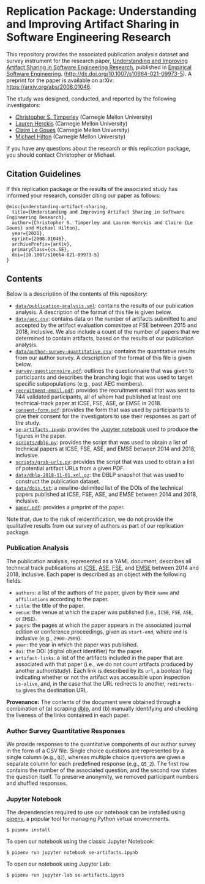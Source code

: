 # Replication Package: Understanding and Improving Artifact Sharing in Software Engineering Research

This repository provides the associated publication analysis dataset and survey instrument
for the research paper,
[Understanding and Improving Artifact Sharing in Software Engineering Research](http://dx.doi.org/10.1007/s10664-021-09973-5),
published in [Empirical Software Engineering](https://www.springer.com/journal/10664).
(http://dx.doi.org/10.1007/s10664-021-09973-5).
A preprint for the paper is available on arXiv: https://arxiv.org/abs/2008.01046.

The study was designed, conducted, and reported by the following investigators:

* [Christopher S. Timperley](https://christimperley.co.uk) (Carnegie Mellon University)
* [Lauren Herckis](http://www.laurenherckis.com) (Carnegie Mellon University)
* [Claire Le Goues](https://clairelegoues.com) (Carnegie Mellon University)
* [Michael Hilton](http://www.cs.cmu.edu/~mhilton) (Carnegie Mellon University)

If you have any questions about the research or this replication package, you should
contact Christopher or Michael.


## Citation Guidelines

If this replication package or the results of the associated study has informed
your research, consider citing our paper as follows:

```
@misc{understanding-artifact-sharing,
  title={Understanding and Improving Artifact Sharing in Software Engineering Research}, 
  author={Christopher S. Timperley and Lauren Herckis and Claire {Le Goues} and Michael Hilton},
  year={2021},
  eprint={2008.01046},
  archivePrefix={arXiv},
  primaryClass={cs.SE},
  doi={10.1007/s10664-021-09973-5}
}
```


## Contents

Below is a description of the contents of this repository:

* [`data/publication-analysis.yml`](data/publication-analysis.yml):
  contains the results of our publication analysis.
  A description of the format of this file is given below.
* [`data/aec.csv`](data/aec.csv):
  contains data on the number of artifacts submitted to and accepted by the
  artifact evaluation committee at FSE between 2015 and 2018, inclusive.
  We also include a count of the number of papers that we determined to contain
  artifacts, based on the results of our publication analysis.
* [`data/author-survey-quantitative.csv`](data/author-survey-quantitative.csv):
  contains the quantitative results from our author survey.
  A description of the format of this file is given below.
* [`survey-questionnaire.pdf`](./survey-questionnaire.pdf):
  outlines the questionnaire that was given to
  participants and describes the branching logic that was used to target
  specific subpopulations (e.g., past AEC members).
* [`recruitment-email.pdf`](./recruitment-email.pdf):
  provides the recruitment email that was sent to 744
  validated participants, all of whom had published at least one technical-track
  paper at ICSE, FSE, ASE, or EMSE in 2018.
* [`consent-form.pdf`](./consent-form.pdf):
  provides the form that was used by participants to
  give their consent for the investigators to use their responses as part of the
  study.
* [`se-artifacts.ipynb`](./se-artifacts.ipynb):
  provides the [Jupyter notebook](https://jupyter.org/) used to produce the
  figures in the paper.
* [`scripts/dblp.py`](scripts/dblp.py):
  provides the script that was used to obtain a list of technical papers at
  ICSE, FSE, ASE, and EMSE between 2014 and 2018, inclusive.
* [`scripts/grab-urls.py`](scripts/grab-urls.py):
  provides the script that was used to obtain a list of potential artifact
  URLs from a given PDF.
* [`data/dblp-2018-11-01.xml.gz`](data/dblp-2018-11-01.xml.gz):
  the DBLP snapshot that was used to construct the publication dataset.
* [`data/dois.txt`](data/dois.txt):
  a newline-delimited list of the DOIs of the technical papers published at
  ICSE, FSE, ASE, and EMSE between 2014 and 2018, inclusive.
* [`paper.pdf`](./paper.pdf):
  provides a preprint of the paper.

Note that, due to the risk of reidentification, we do not provide the qualitative
results from our survey of authors as part of our replication package.


### Publication Analysis

The publication analysis, represented as a YAML document, describes all technical
track publications at [ICSE](http://www.icse-conferences.org/),
[ASE](https://dl.acm.org/conference/ase),
[FSE](https://dl.acm.org/conference/fse),
and [EMSE](https://www.springer.com/journal/10664)
between 2014 and 2018, inclusive.
Each paper is described as an object with the following fields:

* `authors`: a list of the authors of the paper, given by their `name` and
  `affiliations` according to the paper.
* `title`: the title of the paper.
* `venue`: the venue at which the paper was published
  (i.e., `ICSE`, `FSE`, `ASE`, or `EMSE`).
* `pages`: the pages at which the paper appears in the associated journal
  edition or conference proceedings, given as `start-end`, where `end`
  is inclusive (e.g., `2900-2909`).
* `year`: the year in which the paper was published.
* `doi`: the DOI (digital object identifier) for the paper.
* `artifact-links`: a list of the artifacts included in the paper that
  are associated with that paper (i.e., we do not count artifacts produced
  by another author/study). Each link is described by its `url`, a
  boolean flag indicating whether or not the artifact was accessible upon
  inspection `is-alive`, and, in the case that the URL redirects to another,
  `redirects-to` gives the destination URL.

**Provenance:**
The contents of the document were obtained through a combination of (a)
scraping [dblp](https://dblp.uni-trier.de/), and (b) manually identifying and
checking the liveness of the links contained in each paper.


### Author Survey Quantitative Responses

We provide responses to the quantitative components of our author survey in the form
of a CSV file. Single choice questions are represented by a single column (e.g., `Q2`),
whereas multiple choice questions are given a separate column for each predefined
response (e.g., `Q5_2`). The first row contains the number of the associated question,
and the second row states the question itself.
To preserve anonymity, we removed participant numbers and shuffled responses.


### Jupyter Notebook

The dependencies required to use our notebook can be installed using
[pipenv](https://pypi.org/project/pipenv/), a popular tool for managing Python
virtual environments.

```
$ pipenv install
```

To open our notebook using the classic Jupyter Notebook:

```
$ pipenv run jupyter notebook se-artifacts.ipynb
```

To open our notebook using Jupyter Lab:

```
$ pipenv run jupyter-lab se-artifacts.ipynb
```
